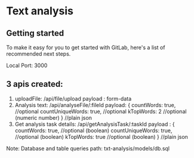 # Text analysis

## Getting started

To make it easy for you to get started with GitLab, here's a list of recommended next steps.

Local Port: 3000
 
## 3 apis created:
1. uploadFile: /api/file/upload
    payload : form-data
2. Analysis text: /api/analyseFile/:fileId
    payload: {
        countWords: true, //optional
        countUniqueWords: true, //optional
        kTopWords: 2 //optional (numeric number)
    } //plain json
3. Get analysis task details: /api/getAnalysisTask/:taskId
    payload : {
        countWords: true, //optional (boolean)
        countUniqueWords: true, //optional (boolean)
        kTopWords: true //optional (boolean)
    } //plain json

Note: Database and table queries path: txt-analysis/models/db.sql
